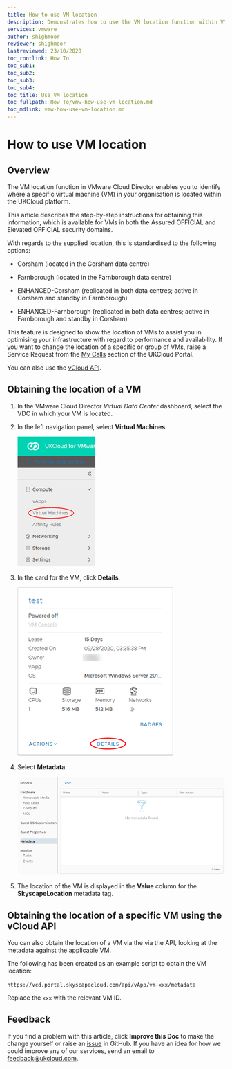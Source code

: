 ```yaml
---
title: How to use VM location
description: Demonstrates how to use the VM location function within VMware Cloud Director to show the logical location of a specific virtual machine in your organisation
services: vmware
author: shighmoor
reviewer: shighmoor
lastreviewed: 23/10/2020
toc_rootlink: How To
toc_sub1: 
toc_sub2:
toc_sub3:
toc_sub4:
toc_title: Use VM location
toc_fullpath: How To/vmw-how-use-vm-location.md
toc_mdlink: vmw-how-use-vm-location.md
---
```


# How to use VM location

## Overview

The VM location function in VMware Cloud Director enables you to identify where a specific virtual machine (VM) in your organisation is located within the UKCloud platform.

This article describes the step-by-step instructions for obtaining this information, which is available for VMs in both the Assured OFFICIAL and Elevated OFFICIAL security domains.

With regards to the supplied location, this is standardised to the following options:

- Corsham (located in the Corsham data centre)

- Farnborough (located in the Farnborough data centre)

- ENHANCED-Corsham (replicated in both data centres; active in Corsham and standby in Farnborough)

- ENHANCED-Farnborough (replicated in both data centres; active in Farnborough and standby in Corsham)

This feature is designed to show the location of VMs to assist you in optimising your infrastructure with regard to performance and availability. If you want to change the location of a specific or group of VMs, raise a Service Request from the [My Calls](https://portal.skyscapecloud.com/support/ivanti) section of the UKCloud Portal.

You can also use the [vCloud API](#obtaining-the-location-of-a-specific-vm-using-the-vcloud-api).

## Obtaining the location of a VM

1. In the VMware Cloud Director *Virtual Data Center* dashboard, select the VDC in which your VM is located.

2. In the left navigation panel, select **Virtual Machines**.

    ![Virtual Machines menu option](images/vmw-vcd10.1-tab-vms.png)

3. In the card for the VM, click **Details**.

    ![VM Details menu option](images/vmw-vcd10.1-mnu-vm-details.png)

4. Select **Metadata**.

    ![VM details -- Metadata](images/vmw-vcd10.1-vm-location-metadata.png)

5. The location of the VM is displayed in the **Value** column for the **SkyscapeLocation** metadata tag.

## Obtaining the location of a specific VM using the vCloud API

You can also obtain the location of a VM via the via the API, looking at the metadata against the applicable VM.

The following has been created as an example script to obtain the VM location:

`https://vcd.portal.skyscapecloud.com/api/vApp/vm-xxx/metadata`

Replace the `xxx` with the relevant VM ID.

## Feedback

If you find a problem with this article, click **Improve this Doc** to make the change yourself or raise an [issue](https://github.com/UKCloud/documentation/issues) in GitHub. If you have an idea for how we could improve any of our services, send an email to <feedback@ukcloud.com>.
